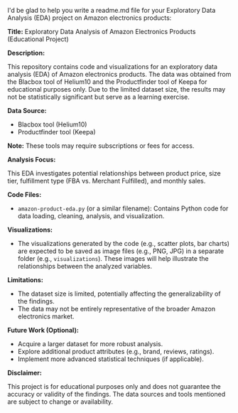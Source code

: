 I'd be glad to help you write a readme.md file for your Exploratory Data Analysis (EDA) project on Amazon electronics products:

**Title:** Exploratory Data Analysis of Amazon Electronics Products (Educational Project)

**Description:**

This repository contains code and visualizations for an exploratory data analysis (EDA) of Amazon electronics products. The data was obtained from the Blacbox tool of Helium10 and the Productfinder tool of Keepa for educational purposes only. Due to the limited dataset size, the results may not be statistically significant but serve as a learning exercise.

**Data Source:**

* Blacbox tool (Helium10)
* Productfinder tool (Keepa)

**Note:** These tools may require subscriptions or fees for access.

**Analysis Focus:**

This EDA investigates potential relationships between product price, size tier, fulfillment type (FBA vs. Merchant Fulfilled), and monthly sales.

**Code Files:**

* `amazon-product-eda.py` (or a similar filename): Contains Python code for data loading, cleaning, analysis, and visualization.

**Visualizations:**

* The visualizations generated by the code (e.g., scatter plots, bar charts) are expected to be saved as image files (e.g., PNG, JPG) in a separate folder (e.g., `visualizations`). These images will help illustrate the relationships between the analyzed variables.

**Limitations:**

* The dataset size is limited, potentially affecting the generalizability of the findings.
* The data may not be entirely representative of the broader Amazon electronics market.

**Future Work (Optional):**

* Acquire a larger dataset for more robust analysis.
* Explore additional product attributes (e.g., brand, reviews, ratings).
* Implement more advanced statistical techniques (if applicable).

**Disclaimer:**

This project is for educational purposes only and does not guarantee the accuracy or validity of the findings. The data sources and tools mentioned are subject to change or availability.
